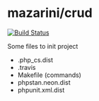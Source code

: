 
# mazarini/crud

[![Build Status](https://travis-ci.org/mazarini/crud.svg?branch=master)](https://travis-ci.org/mazarini/crud)

Some files to init project
- .php_cs.dist
- .travis
- Makefile (commands)
- phpstan.neon.dist
- phpunit.xml.dist

